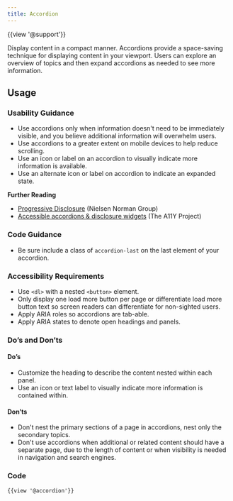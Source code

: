 ```yaml
---
title: Accordion
---
```

{{view '@support'}}

Display content in a compact manner. Accordions provide a space-saving technique for displaying content in your viewport. Users can explore an overview of topics and then expand accordions as needed to see more information.

## Usage

### **Usability Guidance**

* Use accordions only when information doesn't need to be immediately visible, and you believe additional information will overwhelm users.
* Use accordions to a greater extent on mobile devices to help reduce scrolling.
* Use an icon or label on an accordion to visually indicate more information is available.
* Use an alternate icon or label on accordion to indicate an expanded state.

**Further Reading**
* [Progressive Disclosure](https://www.nngroup.com/articles/progressive-disclosure/) (Nielsen Norman Group)
* [Accessible accordions & disclosure widgets](https://github.com/scottaohara/a11y_accordions) (The A11Y Project)

### **Code Guidance**

* Be sure include a class of `accordion-last` on the last element of your accordion.

### **Accessibility Requirements**

* Use `<dl>` with a nested `<button>` element.
* Only display one load more button per page or differentiate load more button text so screen readers can differentiate for non-sighted users.
* Apply ARIA roles so accordions are tab-able.
* Apply ARIA states to denote open headings and panels.

### **Do’s and Don’ts**

#### **Do’s**

* Customize the heading to describe the content nested within each panel.
* Use an icon or text label to visually indicate more information is contained within.

#### **Don’ts**

* Don't nest the primary sections of a page in accordions, nest only the secondary topics.
* Don't use accordions when additional or related content should have a separate page, due to the length of content or when visibility is needed in navigation and search engines.

### **Code**

```
{{view '@accordion'}}
```
